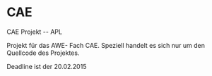 # CAE
CAE Projekt -- APL


Projekt für das AWE- Fach CAE.
Speziell handelt es sich nur um den Quellcode des Projektes. 


Deadline ist der 20.02.2015

